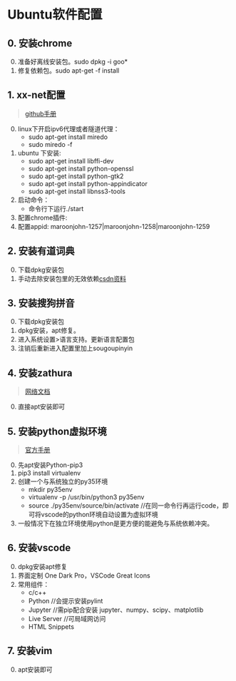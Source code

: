 # Ubuntu软件配置

## 0. 安装chrome
0. 准备好离线安装包。sudo dpkg -i goo*
1. 修复依赖包。sudo apt-get -f install

## 1. xx-net配置
>[github手册](https://github.com/XX-net/XX-Net/wiki/How-to-use)
0. linux下开启ipv6代理或者隧道代理：
    - sudo apt-get install miredo
    - sudo miredo -f 
1. ubuntu 下安装:
    -  sudo apt-get install libffi-dev
    -  sudo apt-get install python-openssl
    -  sudo apt-get install python-gtk2
    -  sudo apt-get install python-appindicator
    -  sudo apt-get install libnss3-tools
2. 启动命令：
    - 命令行下运行./start
3. 配置chrome插件:
4. 配置appid: maroonjohn-1257|maroonjohn-1258|maroonjohn-1259

## 2. 安装有道词典
0. 下载dpkg安装包
1. 手动去除安装包里的无效依赖[csdn资料](http://www.cnblogs.com/scplee/p/5489024.html)

## 3. 安装搜狗拼音
0. 下载dpkg安装包
1. dpkg安装，apt修复。
2. 进入系统设置>语言支持。更新语言配置包
3. 注销后重新进入配置里加上sougoupinyin

## 4. 安装zathura
>[网络文档](http://archive.3zso.com/archives/zathura-pdf-reader.html)
0. 直接apt安装即可

## 5. 安装python虚拟环境
>[官方手册](https://virtualenv.pypa.io/en/stable/)
0. 先apt安装Python-pip3
1. pip3 install virtualenv
2. 创建一个与系统独立的py35环境
    - mkdir py35env
    - virtualenv -p /usr/bin/python3 py35env
    - source ./py35env/source/bin/activate  //在同一命令行再运行code，即可将vscode的python环境自动设置为虚拟环境
3. 一般情况下在独立环境使用python是更方便的能避免与系统依赖冲突。

## 6. 安装vscode
0. dpkg安装apt修复
1. 界面定制 One Dark Pro，VSCode Great Icons
2. 常用组件：
    - c/c++
    - Python  //会提示安装pylint
    - Jupyter //需pip配合安装 jupyter、numpy、scipy、matplotlib
    - Live Server //可局域网访问
    - HTML Snippets

## 7. 安装vim
0. apt安装即可
